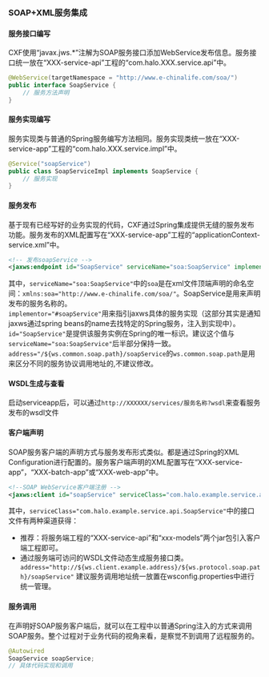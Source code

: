 ### SOAP+XML服务集成

#### 服务接口编写

CXF使用“javax.jws.\*”注解为SOAP服务接口添加WebService发布信息。服务接口统一放在“XXX-service-api”工程的“com.halo.XXX.service.api”中。

```java
@WebService(targetNamespace = "http://www.e-chinalife.com/soa/")
public interface SoapService {
    // 服务方法声明
}
```

#### 服务实现编写

服务实现类与普通的Spring服务编写方法相同。服务实现类统一放在“XXX-service-app”工程的“com.halo.XXX.service.impl”中。

```java
@Service("soapService")
public class SoapServiceImpl implements SoapService {
    // 服务实现
}
```

#### 服务发布

基于现有已经写好的业务实现的代码，CXF通过Spring集成提供无缝的服务发布功能。服务发布的XML配置写在“XXX-service-app”工程的“applicationContext-service.xml”中。

```xml
<!-- 发布soapService -->
<jaxws:endpoint id="SoapService" serviceName="soa:SoapService" implementor="#soapService" address="/${ws.protocol.soap.path}/soapService"/>
```

其中，`serviceName="soa:SoapService"`中的`soa`是在xml文件顶端声明的命名空间：`xmlns:soa="http://www.e-chinalife.com/soa/"`。SoapService是用来声明发布的服务名称的。  
`implementor="#soapService"`用来指引jaxws具体的服务实现（这部分其实是通知jaxws通过spring beans的name去找特定的Spring服务，注入到实现中）。  
`id="SoapService"`是提供该服务实例在Spring的唯一标识。建议这个值与`serviceName="soa:SoapService"`后半部分保持一致。`address="/${ws.common.soap.path}/soapService`的`ws.common.soap.path`是用来区分不同的服务协议调用地址的,不建议修改。

#### WSDL生成与查看

启动serviceapp后，可以通过`http://XXXXXX/services/服务名称?wsdl`来查看服务发布的wsdl文件

#### 客户端声明

SOAP服务客户端的声明方式与服务发布形式类似。都是通过Spring的XML Configuration进行配置的。服务客户端声明的XML配置写在“XXX-service-app”，“XXX-batch-app”或“XXX-web-app”中。

```xml
<!--SOAP WebService客户端注册 -->
<jaxws:client id="soapService" serviceClass="com.halo.example.service.api.SoapService" address="http://${ws.client.example.address}/${ws.protocol.soap.path}/soapService"/>
```

其中，`serviceClass="com.halo.example.service.api.SoapService"`中的接口文件有两种渠道获得：

* 推荐：将服务端工程的“XXX-service-api”和“xxx-models”两个jar包引入客户端工程即可。
* 通过服务端可访问的WSDL文件动态生成服务接口类。
  `address="http://${ws.client.example.address}/${ws.protocol.soap.path}/soapService"`
  建议服务调用地址统一放置在wsconfig.properties中进行统一管理。

#### 服务调用

在声明好SOAP服务客户端后，就可以在工程中以普通Spring注入的方式来调用SOAP服务。整个过程对于业务代码的视角来看，是察觉不到调用了远程服务的。

```java
@Autowired
SoapService soapService;
// 具体代码实现和调用
```

